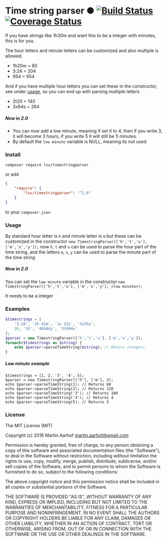 Time string parser &#9679; [![Build Status](https://travis-ci.org/lsv/timestringparser.svg?branch=master)](https://travis-ci.org/lsv/timestringparser) [![Coverage Status](https://coveralls.io/repos/github/lsv/timestringparser/badge.svg?branch=master)](https://coveralls.io/github/lsv/timestringparser?branch=master)
===========================================================================================================================================================================================================================================================================================================================

If you have strings like 1h30m and want this to be a integer with minutes, this is for you.

The hour letters and minute letters can be customized and also multiple is allowed.

* 1h20m = 80
* 3:24 = 204
* 954 = 954

And if you have multiple hour letters you can set these in the constructor, see under [usage](#Usage), so you can end up with parsing multiple letters
 
* 2t20 = 140
* 3x84s = 264

##### New in 2.0

* You can now add a low minute, meaning if set it to 4, then if you write 3, it will become 3 hours, if you write 5 it will still be 5 minutes.
* By default the `low minute` variable is NULL, meaning its not used

### Install

`composer require lsv/timestringparser`

or add

```json
{
    "require": {
        "lsv/timestringparser": "^1.0"
    }
}
```

to your `composer.json`

### Usage

By standard hour letter is `h` and minute letter is `m` but these can be customized in the constructor `new TimestringParser(['h','t','u'], ['m','x','y']);` now `h`, `t` and `u` can be used to parse the hour part of the time string, and the letters `m`, `x`, `y` can be used to parse the minute part of the time string
 
##### New in 2.0

You can set the `low minute` variable in the constructor `new TimestringParser(['h','t','u'], ['m','x','y'], <low minute>);`

It needs to be a integer
 
### Examples

```php
$timestrings = [
    '3:20', '1h 42m', '1u 22x', '3u55x',
    20, '1h', '48h84y', '3t994x'
];
$parser = new TimestringParser(['h','t','u'], ['m','x','y']);
foreach($timestrings as $string) {
    echo $parser->parseTimeString($string); // Return integers
}
```

##### Low minute example

```
$timestrings = [1, 2, '3', '4', 5];
$parser = new TimestringParser(['h'], ['m'], 3);
echo $parser->parseTimeString(1); // Returns 60
echo $parser->parseTimeString(2); // Returns 120
echo $parser->parseTimeString('3'); // Returns 180
echo $parser->parseTimeString('4'); // Returns 4
echo $parser->parseTimeString(5); // Returns 5
```

### License

The MIT License (MIT)

Copyright (c) 2016 Martin Aarhof <martin.aarhof@gmail.com>

Permission is hereby granted, free of charge, to any person obtaining a copy
of this software and associated documentation files (the "Software"), to deal
in the Software without restriction, including without limitation the rights
to use, copy, modify, merge, publish, distribute, sublicense, and/or sell
copies of the Software, and to permit persons to whom the Software is
furnished to do so, subject to the following conditions:

The above copyright notice and this permission notice shall be included in all
copies or substantial portions of the Software.

THE SOFTWARE IS PROVIDED "AS IS", WITHOUT WARRANTY OF ANY KIND, EXPRESS OR
IMPLIED, INCLUDING BUT NOT LIMITED TO THE WARRANTIES OF MERCHANTABILITY,
FITNESS FOR A PARTICULAR PURPOSE AND NONINFRINGEMENT. IN NO EVENT SHALL THE
AUTHORS OR COPYRIGHT HOLDERS BE LIABLE FOR ANY CLAIM, DAMAGES OR OTHER
LIABILITY, WHETHER IN AN ACTION OF CONTRACT, TORT OR OTHERWISE, ARISING FROM,
OUT OF OR IN CONNECTION WITH THE SOFTWARE OR THE USE OR OTHER DEALINGS IN THE
SOFTWARE.
